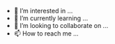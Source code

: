 
- 👀 I’m interested in ...
- 🌱 I’m currently learning ...
- 💞️ I’m looking to collaborate on ...
- 📫 How to reach me ...

<!---
Kisseyy/Kisseyy is a ✨ special ✨ repository because its `README.md` (this file) appears on your GitHub profile.
You can click the Preview link to take 
